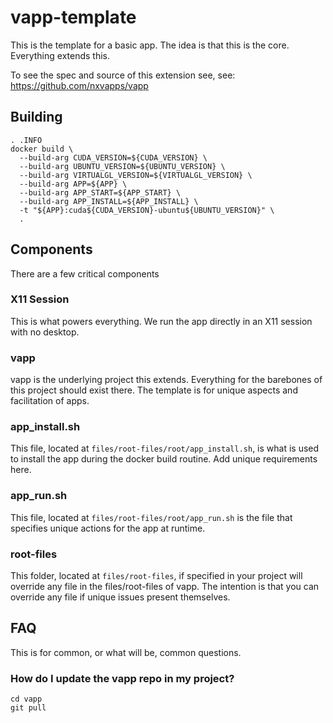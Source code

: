 # vapp-template
This is the template for a basic app. The idea is that this is the core. Everything extends this.

To see the spec and source of this extension see, see: https://github.com/nxvapps/vapp

## Building
```
. .INFO
docker build \
  --build-arg CUDA_VERSION=${CUDA_VERSION} \
  --build-arg UBUNTU_VERSION=${UBUNTU_VERSION} \
  --build-arg VIRTUALGL_VERSION=${VIRTUALGL_VERSION} \
  --build-arg APP=${APP} \
  --build-arg APP_START=${APP_START} \
  --build-arg APP_INSTALL=${APP_INSTALL} \
  -t "${APP}:cuda${CUDA_VERSION}-ubuntu${UBUNTU_VERSION}" \
  .
```

## Components
There are a few critical components

### X11 Session
This is what powers everything. We run the app directly in an X11 session with no desktop.

### vapp
vapp is the underlying project this extends. Everything for the barebones of this project should exist
there. The template is for unique aspects and facilitation of apps.

### app_install.sh
This file, located at `files/root-files/root/app_install.sh`, is what is used to install the app during
the docker build routine. Add unique requirements here.

### app_run.sh
This file, located at `files/root-files/root/app_run.sh` is the file that specifies unique actions for
the app at runtime.

### root-files
This folder, located at `files/root-files`, if specified in your project will override any file in the files/root-files of vapp.
The intention is that you can override any file if unique issues present themselves.

## FAQ
This is for common, or what will be, common questions.

### How do I update the vapp repo in my project?
```
cd vapp
git pull
```
